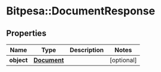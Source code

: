 # Bitpesa::DocumentResponse

## Properties
Name | Type | Description | Notes
------------ | ------------- | ------------- | -------------
**object** | [**Document**](Document.md) |  | [optional] 


